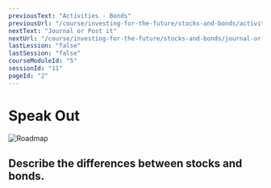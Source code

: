 ```yaml
---
previousText: "Activities - Bonds"
previousUrl: "/course/investing-for-the-future/stocks-and-bonds/activities-bonds"
nextText: "Journal or Post it"
nextUrl: "/course/investing-for-the-future/stocks-and-bonds/journal-or-post-it"
lastLession: "false"
lastSession: "false"
courseModuleId: "5"
sessionId: "11"
pageId: "2"
---
```



# Speak Out
![Roadmap](/assets/img/lets-talk-about-it.png)

## Describe the differences between stocks and bonds.
